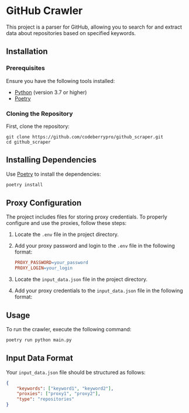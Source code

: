 # GitHub Crawler

This project is a parser for GitHub, allowing you to search for and extract data about repositories based on specified keywords.

## Installation

### Prerequisites

Ensure you have the following tools installed:

- [Python](https://www.python.org/downloads/) (version 3.7 or higher)
- [Poetry](https://python-poetry.org/docs/#installation)

### Cloning the Repository

First, clone the repository:

```
git clone https://github.com/codeberrypro/github_scraper.git
cd github_scraper
```

## Installing Dependencies

Use [Poetry](https://python-poetry.org/) to install the dependencies:

```bash
poetry install
```

## Proxy Configuration

The project includes files for storing proxy credentials. To properly configure and use the proxies, follow these steps:

1. Locate the `.env` file in the project directory.
2. Add your proxy password and login to the `.env` file in the following format:

    ```makefile
    PROXY_PASSWORD=your_password
    PROXY_LOGIN=your_login
    ```

3. Locate the `input_data.json` file in the project directory.
4. Add your proxy credentials to the `input_data.json` file in the following format:


## Usage

To run the crawler, execute the following command:

```bash
poetry run python main.py
 ```

## Input Data Format

Your `input_data.json` file should be structured as follows:

```json
{
    "keywords": ["keyword1", "keyword2"],
    "proxies": ["proxy1", "proxy2"],
    "type": "repositories"
}

